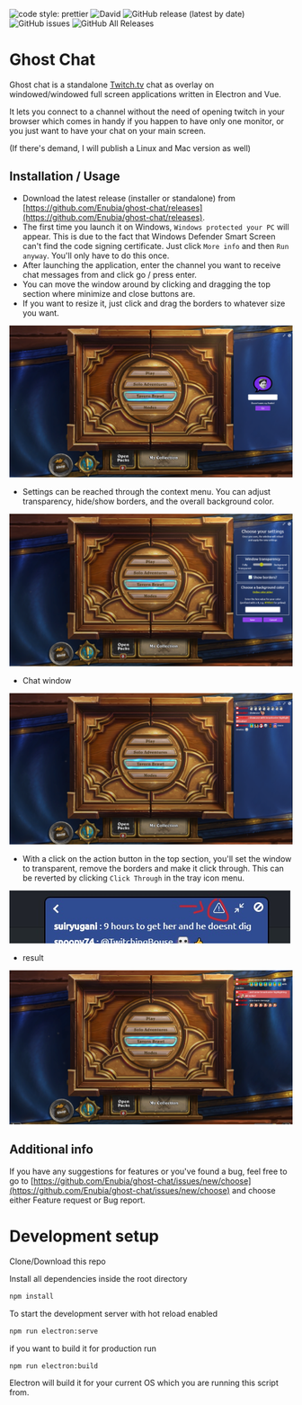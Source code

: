 ![code style: prettier](https://img.shields.io/badge/code_style-prettier-ff69b4.svg?style=flat-square)
![David](https://img.shields.io/david/enubia/ghost-chat)
![GitHub release (latest by date)](https://img.shields.io/github/v/release/enubia/ghost-chat)
![GitHub issues](https://img.shields.io/github/issues/enubia/ghost-chat)
![GitHub All Releases](https://img.shields.io/github/downloads/enubia/ghost-chat/total?color=brightgreen)

# Ghost Chat

Ghost chat is a standalone [Twitch.tv](https://www.twitch.tv) chat as overlay on windowed/windowed full screen applications written in Electron and Vue.

It lets you connect to a channel without the need of opening twitch in your browser which comes in handy if you happen to have only one monitor,
or you just want to have your chat on your main screen.

(If there's demand, I will publish a Linux and Mac version as well)

## Installation / Usage

- Download the latest release (installer or standalone) from [https://github.com/Enubia/ghost-chat/releases](https://github.com/Enubia/ghost-chat/releases).
- The first time you launch it on Windows, `Windows protected your PC` will appear. This is due to the fact that Windows Defender Smart Screen can't find the code signing certificate. Just click `More info` and then `Run anyway`. You'll only have to do this once.
- After launching the application, enter the channel you want to receive chat messages from and click go / press enter.
- You can move the window around by clicking and dragging the top section where minimize and close buttons are.
- If you want to resize it, just click and drag the borders to whatever size you want.

![png](images/index.png)

- Settings can be reached through the context menu. You can adjust transparency, hide/show borders, and the overall background color.

![png](images/settings.png)

- Chat window

![png](images/chatShowcase.png)

- With a click on the action button in the top section, you'll set the window to transparent, remove the borders and make it click through. This can be reverted by clicking `Click Through` in the tray icon menu.

![png](images/actionbutton.png)

- result

![png](images/transparentShowcase.png)

## Additional info

If you have any suggestions for features or you've found a bug, feel free to go to [https://github.com/Enubia/ghost-chat/issues/new/choose](https://github.com/Enubia/ghost-chat/issues/new/choose) and choose either Feature request or Bug report.

# Development setup

Clone/Download this repo

Install all dependencies inside the root directory

```bash
npm install
```

To start the development server with hot reload enabled

```bash
npm run electron:serve
```

if you want to build it for production run

```bash
npm run electron:build
```

Electron will build it for your current OS which you are running this script from.
